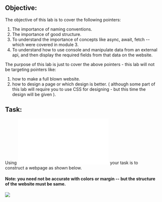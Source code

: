 ## Objective:

The objective of this lab is to cover the following pointers:

1. The importance of naming conventions.
2. The importance of good structure.
3. To understand the importance of concepts like async, await, fetch -- which were covered in module 3.
4. To understand how to use console and manipulate data from an external api, and then display the required fields from that data on the website.

The purpose of this lab is just to cover the above pointers - this lab will not be targeting pointers like:

1. how to make a full blown website.
2. how to design a page or which design is better. ( although some part of this lab will require you to use CSS for designing - but this time
the design will be given ).

## Task:

Using ![this link](www.themealdb.com/api/json/v1/1/categories.php) your task is to construct a webpage as shown below.

#### Note: you need not be accurate with colors or margin -- but the structure of the website must be same.

![](https://s3.ap-south-1.amazonaws.com/kalvi-education.github.io/front-end-web-development/demo-js-ca3-project.png)
